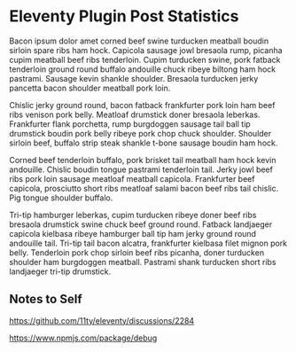 # Eleventy Plugin Post Statistics

Bacon ipsum dolor amet corned beef swine turducken meatball boudin sirloin spare ribs ham hock. Capicola sausage jowl bresaola rump, picanha cupim meatball beef ribs tenderloin. Cupim turducken swine, pork fatback tenderloin ground round buffalo andouille chuck ribeye biltong ham hock pastrami. Sausage kevin shankle shoulder. Bresaola turducken jerky pancetta bacon shoulder meatball pork loin.

Chislic jerky ground round, bacon fatback frankfurter pork loin ham beef ribs venison pork belly. Meatloaf drumstick doner bresaola leberkas. Frankfurter flank porchetta, rump burgdoggen sausage tail ball tip drumstick boudin pork belly ribeye pork chop chuck shoulder. Shoulder sirloin beef, buffalo strip steak shankle t-bone sausage boudin ham hock.

Corned beef tenderloin buffalo, pork brisket tail meatball ham hock kevin andouille. Chislic boudin tongue pastrami tenderloin tail. Jerky jowl beef ribs pork loin sausage meatloaf meatball capicola. Frankfurter beef capicola, prosciutto short ribs meatloaf salami bacon beef ribs tail chislic. Pig tongue shoulder buffalo.

Tri-tip hamburger leberkas, cupim turducken ribeye doner beef ribs bresaola drumstick swine chuck beef ground round. Fatback landjaeger capicola kielbasa ribeye hamburger ball tip ham jerky ground round andouille tail. Tri-tip tail bacon alcatra, frankfurter kielbasa filet mignon pork belly. Tenderloin pork chop sirloin beef ribs picanha, doner turducken shoulder ham burgdoggen meatball. Pastrami shank turducken short ribs landjaeger tri-tip drumstick.

## Notes to Self

https://github.com/11ty/eleventy/discussions/2284


https://www.npmjs.com/package/debug
